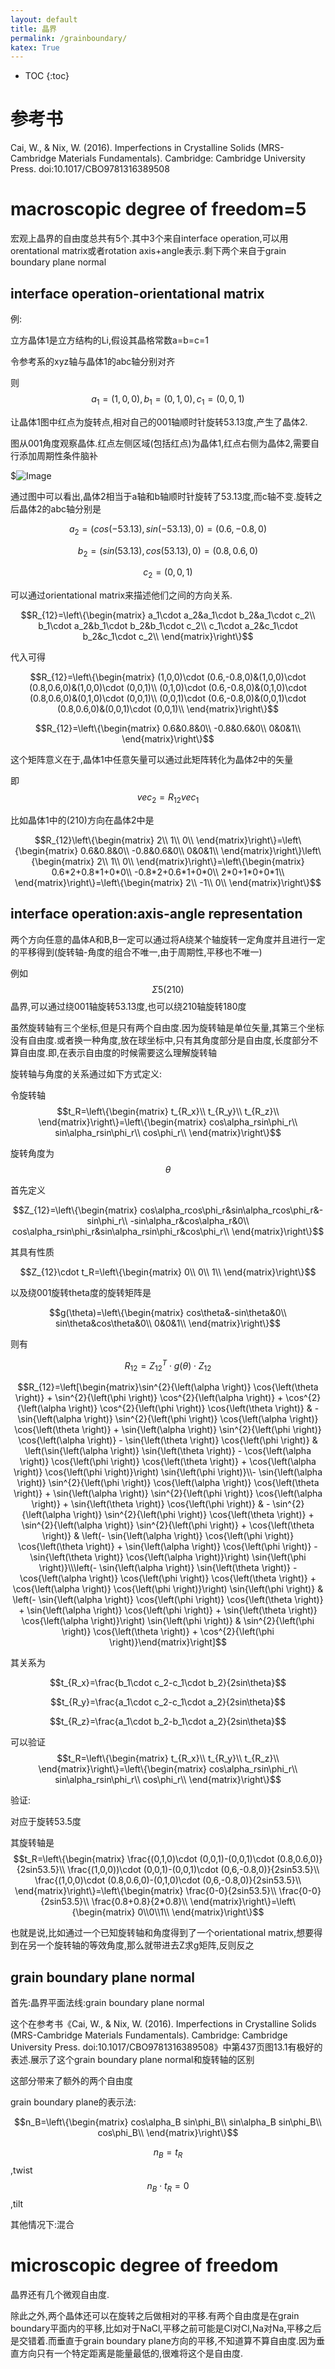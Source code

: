 ```yaml
---
layout: default
title: 晶界
permalink: /grainboundary/
katex: True
---
```

* TOC
{:toc}

# 参考书

Cai, W., & Nix, W. (2016). Imperfections in Crystalline Solids (MRS-Cambridge Materials Fundamentals). Cambridge: Cambridge University Press. doi:10.1017/CBO9781316389508

# macroscopic degree of freedom=5

宏观上晶界的自由度总共有5个.其中3个来自interface operation,可以用orentational matrix或者rotation axis+angle表示.剩下两个来自于grain boundary plane normal

## interface operation-orientational matrix

例:

立方晶体1是立方结构的Li,假设其晶格常数a=b=c=1

令参考系的xyz轴与晶体1的abc轴分别对齐

则$$a_1=(1,0,0),b_1=(0,1,0),c_1=(0,0,1)$$


让晶体1图中红点为旋转点,相对自己的001轴顺时针旋转53.13度,产生了晶体2.

图从001角度观察晶体.红点左侧区域(包括红点)为晶体1,红点右侧为晶体2,需要自行添加周期性条件脑补

$![Image](./sigma5_210_angle180.0.jpg)

通过图中可以看出,晶体2相当于a轴和b轴顺时针旋转了53.13度,而c轴不变.旋转之后晶体2的abc轴分别是

$$a_2=(cos(-53.13),sin(-53.13),0)=(0.6,-0.8,0)$$

$$b_2=(sin(53.13),cos(53.13),0)=(0.8,0.6,0)$$

$$c_2=(0,0,1)$$

可以通过orientational matrix来描述他们之间的方向关系.



$$R_{12}=\left\{\begin{matrix}
a_1\cdot a_2&a_1\cdot b_2&a_1\cdot c_2\\
b_1\cdot a_2&b_1\cdot b_2&b_1\cdot c_2\\
c_1\cdot a_2&c_1\cdot b_2&c_1\cdot c_2\\
\end{matrix}\right\}$$

代入可得

$$R_{12}=\left\{\begin{matrix}
(1,0,0)\cdot (0.6,-0.8,0)&(1,0,0)\cdot (0.8,0.6,0)&(1,0,0)\cdot (0,0,1)\\
(0,1,0)\cdot (0.6,-0.8,0)&(0,1,0)\cdot (0.8,0.6,0)&(0,1,0)\cdot (0,0,1)\\
(0,0,1)\cdot (0.6,-0.8,0)&(0,0,1)\cdot (0.8,0.6,0)&(0,0,1)\cdot (0,0,1)\\
\end{matrix}\right\}$$

$$R_{12}=\left\{\begin{matrix}
0.6&0.8&0\\
-0.8&0.6&0\\
0&0&1\\
\end{matrix}\right\}$$

这个矩阵意义在于,晶体1中任意矢量可以通过此矩阵转化为晶体2中的矢量

即$$vec_2=R_{12}vec_1$$

比如晶体1中的(210)方向在晶体2中是

$$R_{12}\left\{\begin{matrix}
2\\
1\\
0\\
\end{matrix}\right\}=\left\{\begin{matrix}
0.6&0.8&0\\
-0.8&0.6&0\\
0&0&1\\
\end{matrix}\right\}\left\{\begin{matrix}
2\\
1\\
0\\
\end{matrix}\right\}=\left\{\begin{matrix}
0.6*2+0.8*1+0*0\\
-0.8*2+0.6*1+0*0\\
2*0+1*0+0*1\\
\end{matrix}\right\}=\left\{\begin{matrix}
2\\
-1\\
0\\
\end{matrix}\right\}$$





## interface operation:axis-angle representation

两个方向任意的晶体A和B,B一定可以通过将A绕某个轴旋转一定角度并且进行一定的平移得到(旋转轴-角度的组合不唯一,由于周期性,平移也不唯一)

例如$$\Sigma 5(210) $$晶界,可以通过绕001轴旋转53.13度,也可以绕210轴旋转180度

虽然旋转轴有三个坐标,但是只有两个自由度.因为旋转轴是单位矢量,其第三个坐标没有自由度.或者换一种角度,放在球坐标中,只有其角度部分是自由度,长度部分不算自由度.即,在表示自由度的时候需要这么理解旋转轴


旋转轴与角度的关系通过如下方式定义:

令旋转轴$$t_R=\left\{\begin{matrix}
t_{R_x}\\
t_{R_y}\\
t_{R_z}\\
\end{matrix}\right\}=\left\{\begin{matrix}
cos\alpha_rsin\phi_r\\
sin\alpha_rsin\phi_r\\
cos\phi_r\\
\end{matrix}\right\}$$

旋转角度为$$\theta$$

首先定义

$$Z_{12}=\left\{\begin{matrix}
cos\alpha_rcos\phi_r&sin\alpha_rcos\phi_r&-sin\phi_r\\
-sin\alpha_r&cos\alpha_r&0\\
cos\alpha_rsin\phi_r&sin\alpha_rsin\phi_r&cos\phi_r\\
\end{matrix}\right\}$$

其具有性质

$$Z_{12}\cdot t_R=\left\{\begin{matrix}
0\\
0\\
1\\
\end{matrix}\right\}$$

以及绕001旋转theta度的旋转矩阵是

$$g(\theta)=\left\{\begin{matrix}
cos\theta&-sin\theta&0\\
sin\theta&cos\theta&0\\
0&0&1\\
\end{matrix}\right\}$$

则有

$$R_{12}=Z_{12}^T\cdot g(\theta)\cdot Z_{12}$$

$$R_{12}=\left[\begin{matrix}\sin^{2}{\left(\alpha \right)} \cos{\left(\theta \right)} + \sin^{2}{\left(\phi \right)} \cos^{2}{\left(\alpha \right)} + \cos^{2}{\left(\alpha \right)} \cos^{2}{\left(\phi \right)} \cos{\left(\theta \right)} & - \sin{\left(\alpha \right)} \sin^{2}{\left(\phi \right)} \cos{\left(\alpha \right)} \cos{\left(\theta \right)} + \sin{\left(\alpha \right)} \sin^{2}{\left(\phi \right)} \cos{\left(\alpha \right)} - \sin{\left(\theta \right)} \cos{\left(\phi \right)} & \left(\sin{\left(\alpha \right)} \sin{\left(\theta \right)} - \cos{\left(\alpha \right)} \cos{\left(\phi \right)} \cos{\left(\theta \right)} + \cos{\left(\alpha \right)} \cos{\left(\phi \right)}\right) \sin{\left(\phi \right)}\\- \sin{\left(\alpha \right)} \sin^{2}{\left(\phi \right)} \cos{\left(\alpha \right)} \cos{\left(\theta \right)} + \sin{\left(\alpha \right)} \sin^{2}{\left(\phi \right)} \cos{\left(\alpha \right)} + \sin{\left(\theta \right)} \cos{\left(\phi \right)} & - \sin^{2}{\left(\alpha \right)} \sin^{2}{\left(\phi \right)} \cos{\left(\theta \right)} + \sin^{2}{\left(\alpha \right)} \sin^{2}{\left(\phi \right)} + \cos{\left(\theta \right)} & \left(- \sin{\left(\alpha \right)} \cos{\left(\phi \right)} \cos{\left(\theta \right)} + \sin{\left(\alpha \right)} \cos{\left(\phi \right)} - \sin{\left(\theta \right)} \cos{\left(\alpha \right)}\right) \sin{\left(\phi \right)}\\\left(- \sin{\left(\alpha \right)} \sin{\left(\theta \right)} - \cos{\left(\alpha \right)} \cos{\left(\phi \right)} \cos{\left(\theta \right)} + \cos{\left(\alpha \right)} \cos{\left(\phi \right)}\right) \sin{\left(\phi \right)} & \left(- \sin{\left(\alpha \right)} \cos{\left(\phi \right)} \cos{\left(\theta \right)} + \sin{\left(\alpha \right)} \cos{\left(\phi \right)} + \sin{\left(\theta \right)} \cos{\left(\alpha \right)}\right) \sin{\left(\phi \right)} & \sin^{2}{\left(\phi \right)} \cos{\left(\theta \right)} + \cos^{2}{\left(\phi \right)}\end{matrix}\right]$$


其关系为

$$t_{R_x}=\frac{b_1\cdot c_2-c_1\cdot b_2}{2sin\theta}$$

$$t_{R_y}=\frac{a_1\cdot c_2-c_1\cdot a_2}{2sin\theta}$$

$$t_{R_z}=\frac{a_1\cdot b_2-b_1\cdot a_2}{2sin\theta}$$

可以验证$$t_R=\left\{\begin{matrix}
t_{R_x}\\
t_{R_y}\\
t_{R_z}\\
\end{matrix}\right\}=\left\{\begin{matrix}
cos\alpha_rsin\phi_r\\
sin\alpha_rsin\phi_r\\
cos\phi_r\\
\end{matrix}\right\}$$

验证:

对应于旋转53.5度

其旋转轴是$$t_R=\left\{\begin{matrix}
\frac{(0,1,0)\cdot (0,0,1)-(0,0,1)\cdot (0.8,0.6,0)}{2sin53.5}\\
\frac{(1,0,0))\cdot (0,0,1)-(0,0,1)\cdot (0,6,-0.8,0)}{2sin53.5}\\
\frac{(1,0,0)\cdot (0.8,0.6,0)-(0,1,0)\cdot  (0,6,-0.8,0)}{2sin53.5}\\
\end{matrix}\right\}=\left\{\begin{matrix}
\frac{0-0}{2sin53.5}\\
\frac{0-0}{2sin53.5}\\
\frac{0.8+0.8}{2*0.8}\\
\end{matrix}\right\}=\left\{\begin{matrix}
0\\0\\1\\
\end{matrix}\right\}$$

也就是说,比如通过一个已知旋转轴和角度得到了一个orientational matrix,想要得到在另一个旋转轴的等效角度,那么就带进去Z求g矩阵,反则反之

## grain boundary plane normal


首先:晶界平面法线:grain boundary plane normal

这个在参考书《Cai, W., & Nix, W. (2016). Imperfections in Crystalline Solids (MRS-Cambridge Materials Fundamentals). Cambridge: Cambridge University Press. doi:10.1017/CBO9781316389508》中第437页图13.1有极好的表述.展示了这个grain boundary plane normal和旋转轴的区别

这部分带来了额外的两个自由度

grain boundary plane的表示法:

$$n_B=\left\{\begin{matrix}
cos\alpha_B sin\phi_B\\
sin\alpha_B sin\phi_B\\
cos\phi_B\\
\end{matrix}\right\}$$

$$n_B=t_R$$,twist
$$n_B\cdot t_R=0$$,tilt

其他情况下:混合

# microscopic degree of freedom


晶界还有几个微观自由度. 



除此之外,两个晶体还可以在旋转之后做相对的平移.有两个自由度是在grain boundary平面内的平移,比如对于NaCl,平移之前可能是Cl对Cl,Na对Na,平移之后是交错着.而垂直于grain boundary plane方向的平移,不知道算不算自由度.因为垂直方向只有一个特定距离是能量最低的,很难将这个是自由度.

